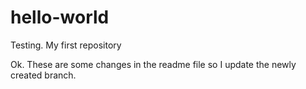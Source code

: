 # hello-world
Testing. My first repository

Ok. These are some changes in the readme file so I update the newly created branch.
